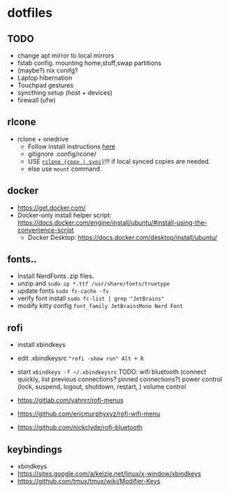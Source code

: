 # dotfiles

## TODO
- change apt mirror to local mirrors
- fstab config. mounting home,stuff,swap partitions
- (maybe?) nix conifg?
- Laptop hibernation
- Touchpad gestures
- syncthing setup (host + devices)
- firewall (ufw)

## rlcone
- rclone + onedrive
    - Follow install instructions [here](https://www.sussex.ac.uk/its/help/guide.php?id=246)
    - gitignore .config/rcone/
    - USE [`rclone {copy | sync}`](https://rclone.org/commands/rclone_copy/)!!! if local synced copies are needed.
    - else use `mount` command.
## docker
- https://get.docker.com/
- Docker-only install helper script: https://docs.docker.com/engine/install/ubuntu/#install-using-the-convenience-script
    - Docker Desktop: https://docs.docker.com/desktop/install/ubuntu/

## fonts..
- Install NerdFonts .zip files.
- unzip and `sudo cp *.ttf /usr/share/fonts/truetype`
- update fonts `sudo fc-cache -fv`
- verify font install `sudo fc-list | grep "JetBrains"`
- modify kitty config `font_family JetBrainsMono Nerd Font`

## rofi
- install xbindkeys
- edit .xbindkeysrc `"rofi -show run" Alt + R`
- start `xbindkeys -f ~/.xbindkeysrc`
    TODO: 
    wifi 
    bluetooth (connect quickly, 
        list previous connections? pinned connections?)
    power control (lock, suspend, logout, shutdown, restart, )
    volume control 

- https://gitlab.com/vahnrr/rofi-menus
- https://github.com/ericmurphyxyz/rofi-wifi-menu
- https://github.com/nickclyde/rofi-bluetooth

## keybindings
- xbindkeys
- https://sites.google.com/a/keizie.net/linux/x-window/xbindkeys
- https://github.com/tmux/tmux/wiki/Modifier-Keys


